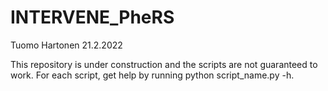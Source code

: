 # INTERVENE_PheRS

Tuomo Hartonen 21.2.2022

This repository is under construction and the scripts are not guaranteed to work. For each script, get help by running python script_name.py -h.
